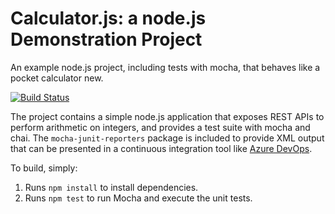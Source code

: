 Calculator.js: a node.js Demonstration Project
==============================================
An example node.js project, including tests with mocha, that behaves like
a pocket calculator new.

[![Build Status](https://demonttazz.visualstudio.com/PartsUnlimited/_apis/build/status/arrobasaul.calculator?branchName=master)](https://demonttazz.visualstudio.com/PartsUnlimited/_build/latest?definitionId=4&branchName=master)

The project contains a simple node.js application that exposes REST APIs
to perform arithmetic on integers, and provides a test suite with mocha
and chai.  The `mocha-junit-reporters` package is included to provide XML
output that can be presented in a continuous integration tool like
[Azure DevOps](https://azure.com/devops).

To build, simply:

1. Runs `npm install` to install dependencies.
2. Runs `npm test` to run Mocha and execute the unit tests.


